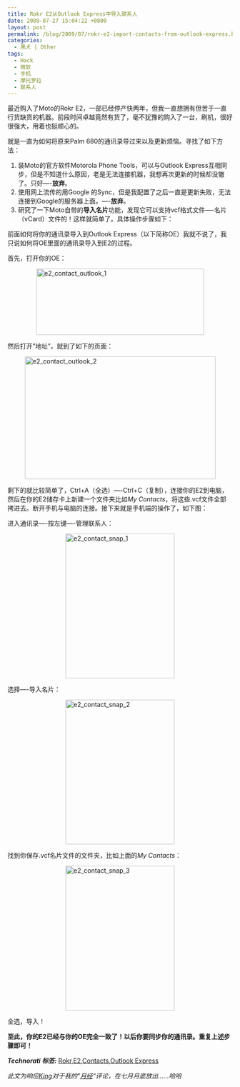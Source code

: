 ```yaml
---
title: Rokr E2从Outlook Express中导入联系人
date: 2009-07-27 15:04:22 +0800
layout: post
permalink: /blog/2009/07/rokr-e2-import-contacts-from-outlook-express.html
categories:
  - 黑犬 | Other
tags:
  - Hack
  - 微软
  - 手机
  - 摩托罗拉
  - 联系人
---
```

最近购入了Moto的Rokr E2，一部已经停产快两年，但我一直想拥有但苦于一直行货缺货的机器。前段时间卓越竟然有货了，毫不犹豫的购入了一台，刷机，很好很强大，用着也挺顺心的。

就是一直为如何将原来Palm 680的通讯录导过来以及更新烦恼。寻找了如下方法：

1.  装Moto的官方软件Motorola Phone Tools，可以与Outlook Express互相同步，但是不知道什么原因，老是无法连接机器，我想再次更新的时候却没辙了。只好&#8212;-**放弃**。 
2.  使用网上流传的用Google 的Sync，但是我配置了之后一直是更新失败，无法连接到Google的服务器上面。&#8212;-**放弃**。 
3.  研究了一下Moto自带的**导入名片**功能，发现它可以支持vcf格式文件&#8212;-名片（vCard）文件的！这样就简单了。具体操作步骤如下： 

前面如何将你的通讯录导入到Outlook Express（以下简称OE）我就不说了，我只说如何将OE里面的通讯录导入到E2的过程。

<!--more-->

首先，打开你的OE：

<img title="e2_contact_outlook_1" style="border-top-width: 0px; display: block; border-left-width: 0px; float: none; border-bottom-width: 0px; margin-left: auto; margin-right: auto; border-right-width: 0px" height="149" alt="e2_contact_outlook_1" src="http://junnie.3322.org/images/zhu8.net/e2_contact_outlook_1_thumb.png" width="375" border="0" /> 

然后打开&#8221;地址&#8221;，就到了如下的页面：

<img title="e2_contact_outlook_2" style="border-top-width: 0px; display: block; border-left-width: 0px; float: none; border-bottom-width: 0px; margin-left: auto; margin-right: auto; border-right-width: 0px" height="275" alt="e2_contact_outlook_2" src="http://junnie.3322.org/images/zhu8.net/e2_contact_outlook_2_thumb.png" width="427" border="0" /> 

剩下的就比较简单了，Ctrl+A（全选）&#8212;-Ctrl+C（复制），连接你的E2到电脑，然后在你的E2储存卡上新建一个文件夹比如*My Contacts*，将这些.vcf文件全部拷进去。断开手机与电脑的连接。接下来就是手机端的操作了，如下图：

进入通讯录&#8212;-按左键&#8212;-管理联系人：

<img title="e2_contact_snap_1" style="border-right: 0px; border-top: 0px; display: block; float: none; margin-left: auto; border-left: 0px; margin-right: auto; border-bottom: 0px" height="324" alt="e2_contact_snap_1" src="http://junnie.3322.org/images/zhu8.net/e2_contact_snap_1_thumb.png" width="244" border="0" /> 

选择&#8212;-导入名片：

<img title="e2_contact_snap_2" style="border-right: 0px; border-top: 0px; display: block; float: none; margin-left: auto; border-left: 0px; margin-right: auto; border-bottom: 0px" height="324" alt="e2_contact_snap_2" src="http://junnie.3322.org/images/zhu8.net/e2_contact_snap_2_thumb.png" width="244" border="0" /> 

找到你保存.vcf名片文件的文件夹，比如上面的*My Contacts*：

<img title="e2_contact_snap_3" style="border-right: 0px; border-top: 0px; display: block; float: none; margin-left: auto; border-left: 0px; margin-right: auto; border-bottom: 0px" height="324" alt="e2_contact_snap_3" src="http://junnie.3322.org/images/zhu8.net/e2_contact_snap_3_thumb.png" width="244" border="0" /> 

全选，导入！

**至此，你的E2已经与你的OE完全一致了！以后你要同步你的通讯录。重复上述步骤即可！**

***Technorati 标签:*** <a href="http://technorati.com/tags/Rokr" rel="tag">Rokr</a>,<a href="http://technorati.com/tags/E2" rel="tag">E2</a>,<a href="http://technorati.com/tags/Contacts" rel="tag">Contacts</a>,<a href="http://technorati.com/tags/Outlook+Express" rel="tag">Outlook Express</a>

*此文为响应[King][1]对于我的&#8221;[月经][2]&#8220;评论，在七月月底放出&#8230;&#8230;哈哈*

 [1]: http://welog.org/
 [2]: http://chenjun.com/blog/2009/05/braid.html#comment-244